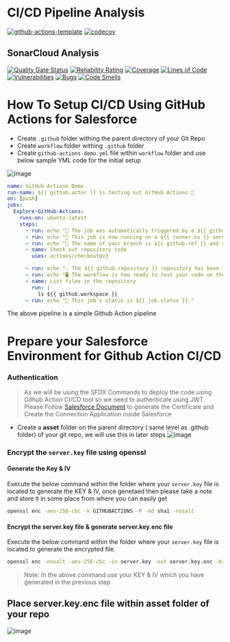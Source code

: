 # CI/CD Pipeline Analysis

[![github-actions-template](https://github.com/amitastreait/github-actions/actions/workflows/main.yml/badge.svg)](https://github.com/amitastreait/github-actions/actions/workflows/main.yml)
[![codecov](https://codecov.io/gh/amitastreait/github-actions/branch/main/graph/badge.svg?token=M4740ZWGJH)](https://codecov.io/gh/amitastreait/github-actions)

## SonarCloud Analysis

[![Quality Gate Status](https://sonarcloud.io/api/project_badges/measure?project=amitastreait_github-actions&metric=alert_status)](https://sonarcloud.io/summary/new_code?id=amitastreait_github-actions)
[![Reliability Rating](https://sonarcloud.io/api/project_badges/measure?project=amitastreait_github-actions&metric=reliability_rating)](https://sonarcloud.io/summary/new_code?id=amitastreait_github-actions)
[![Coverage](https://sonarcloud.io/api/project_badges/measure?project=amitastreait_github-actions&metric=coverage)](https://sonarcloud.io/summary/new_code?id=amitastreait_github-actions)
[![Lines of Code](https://sonarcloud.io/api/project_badges/measure?project=amitastreait_github-actions&metric=ncloc)](https://sonarcloud.io/summary/new_code?id=amitastreait_github-actions)
[![Vulnerabilities](https://sonarcloud.io/api/project_badges/measure?project=amitastreait_github-actions&metric=vulnerabilities)](https://sonarcloud.io/summary/new_code?id=amitastreait_github-actions)
[![Bugs](https://sonarcloud.io/api/project_badges/measure?project=amitastreait_github-actions&metric=bugs)](https://sonarcloud.io/summary/new_code?id=amitastreait_github-actions)
[![Code Smells](https://sonarcloud.io/api/project_badges/measure?project=amitastreait_github-actions&metric=code_smells)](https://sonarcloud.io/summary/new_code?id=amitastreait_github-actions)

# How To Setup CI/CD Using GitHub Actions for Salesforce

- Create `.github` folder withing the parent directory of your Git Repo
- Create `workflow` folder withing `.github` folder
- Create `github-actions-demo.yml` file within `workflow` folder and use below sample YML code for the initial setup

![image](https://user-images.githubusercontent.com/14299807/202864209-5b73f7b4-d2ac-4ed8-92fd-e35f41d46db6.png)

```yml
name: GitHub Actions Demo
run-name: ${{ github.actor }} is testing out GitHub Actions 🚀
on: [push]
jobs:
  Explore-GitHub-Actions:
    runs-on: ubuntu-latest
    steps:
      - run: echo "🎉 The job was automatically triggered by a ${{ github.event_name }} event."
      - run: echo "🐧 This job is now running on a ${{ runner.os }} server hosted by GitHub!"
      - run: echo "🔎 The name of your branch is ${{ github.ref }} and your repository is ${{ github.repository }}."
      - name: Check out repository code
        uses: actions/checkout@v3

      - run: echo "💡 The ${{ github.repository }} repository has been cloned to the runner."
      - run: echo "🖥️ The workflow is now ready to test your code on the runner."
      - name: List files in the repository
        run: |
          ls ${{ github.workspace }}
      - run: echo "🍏 This job's status is ${{ job.status }}."
```

The above pipeline is a simple Github Action pipeline

# Prepare your Salesforce Environment for Github Action CI/CD

### Authentication

> As we will be using the SFDX Commands to deploy the code using Github Action CI/CD tool so we need to authenticate using JWT. Please Follow [Salesforce Document](https://developer.salesforce.com/docs/atlas.en-us.sfdx_dev.meta/sfdx_dev/sfdx_dev_auth_jwt_flow.htm) to generate the Certificate and Create the Connection Application inside Salesforce

- Create a **asset** folder on the parent directory ( same level as .github folder) of your git repo, we will use this in later steps
![image](https://user-images.githubusercontent.com/14299807/202864231-f9cdd583-e0d4-4684-941e-d6d0f8afff51.png)

### Encrypt the `server.key` file using openssl

#### Generate the Key & IV
Execute the below command within the folder where your `server.key` file is located to generate the KEY & IV, once genetaed then please take a note and store it in some place from where you can easily get

````cmd
openssl enc -aes-256-cbc -k GITHUBACTIONS -P -md sha1 -nosalt
````

#### Encrypt the server.key file & generate server.key.enc file
Execute the below command within the folder where your `server.key` file is located to generate the encrypted file.
````cmd
openssl enc -nosalt -aes-256-cbc -in server.key -out server.key.enc -base64 -K <KEY> -iv <IV>
````
> Note:  In the above command use your KEY & IV which you have generated in the previous step

## Place server.key.enc file within asset folder of your repo

![image](https://user-images.githubusercontent.com/14299807/202864720-862d1d13-e344-4099-b9f5-77bd0a8ff6aa.png)



